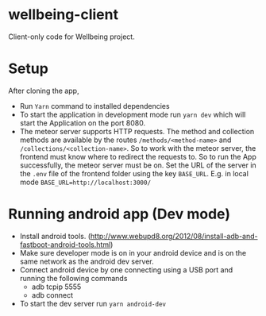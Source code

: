 # wellbeing-client
Client-only code for Wellbeing project.

# Setup
After cloning the app,
- Run `Yarn` command to installed dependencies
- To start the application in development mode run `yarn dev` which will start the Application on the port 8080.
- The meteor server supports HTTP requests. The method and collection methods are available by the routes `/methods/<method-name>` and `/collections/<collection-name>`. So to work with the meteor server, the frontend must know where to redirect the requests to. So to run the App successfully, the meteor server must be on. Set the URL of the server in the  `.env` file of the frontend folder using the key `BASE_URL`. E.g. in local mode `BASE_URL=http://localhost:3000/`


# Running android app (Dev mode)
- Install android tools. (http://www.webupd8.org/2012/08/install-adb-and-fastboot-android-tools.html)
- Make sure developer mode is on in your android device and is on the same network as the android dev server.
- Connect android device by one connecting using a USB port and running the following commands
    - adb tcpip 5555
    - adb connect <device-ip>
- To start the dev server run `yarn android-dev`